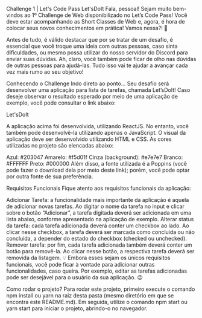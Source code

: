 Challenge 1 | Let's Code Pass
Let'sDoIt
Fala, pessoal! Sejam muito bem-vindos ao 1º Challenge de Web disponibilizado no Let’s Code Pass! Você deve estar acompanhando as Short Classes de Web e, agora, é hora de colocar seus novos conhecimentos em prática! Vamos nessa?! 🚀

Antes de tudo, é válido destacar que por se tratar de um desafio, é essencial que você troque uma ideia com outras pessoas, caso sinta dificuldades, ou mesmo possa utilizar do nosso servidor do Discord para enviar suas dúvidas. Ah, claro, você também pode ficar de olho nas dúvidas de outras pessoas para ajudá-las. Tudo isso vai te ajudar a avançar cada vez mais rumo ao seu objetivo!

Conhecendo o Challenge
Indo direto ao ponto... Seu desafio será desenvolver uma aplicação para lista de tarefas, chamada Let’sDoIt! Caso deseje observar o resultado esperado por meio de uma aplicação de exemplo, você pode consultar o link abaixo:

Let'sDoIt

A aplicação acima foi desenvolvida, utilizando ReactJS. No entanto, você também pode desenvolvê-la utilizando apenas o JavaScript. O visual da aplicação deve ser desenvolvido utilizando HTML e CSS. As cores utilizadas no projeto são elencadas abaixo:

Azul: #203047
Amarelo: #f5d01f
Cinza (background): #e7e7e7
Branco: #FFFFFF
Preto: #000000
Além disso, a fonte utilizada é a Poppins (você pode fazer o download dela por meio deste link); porém, você pode optar por outra fonte de sua preferência.

Requisitos Funcionais
Fique atento aos requisitos funcionais da aplicação:

Adicionar Tarefa: a funcionalidade mais importante da aplicação é aquela de adicionar novas tarefas. Ao digitar o nome da tarefa no input e clicar sobre o botão “Adicionar”, a tarefa digitada deverá ser adicionada em uma lista abaixo, conforme apresentado na aplicação de exemplo.
Alterar status da tarefa: cada tarefa adicionada deverá conter um checkbox ao lado. Ao clicar nesse checkbox, a tarefa deverá ser marcada como concluída ou não concluída, a depender do estado do checkbox (checked ou unchecked).
Remover tarefa: por fim, cada tarefa adicionada também deverá conter um botão para removê-la. Ao clicar nesse botão, a respectiva tarefa deverá ser removida da listagem.
💡 Embora esses sejam os únicos requisitos funcionais, você pode ficar à vontade para adicionar outras funcionalidades, caso queira. Por exemplo, editar as tarefas adicionadas pode ser desejável para o usuário da sua aplicação. 😉

Como rodar o projeto?
Para rodar este projeto, primeiro execute o comando npm install ou yarn na raiz desta pasta (mesmo diretório em que se encontra este README.md). Em seguida, utilize o comando npm start ou yarn start para iniciar o projeto, abrindo-o no navegador.